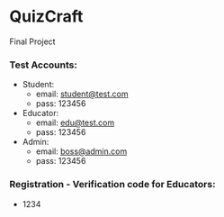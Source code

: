 # QuizCraft
Final Project

### Test Accounts:
- Student: 
  - email: student@test.com
  - pass: 123456
- Educator: 
  - email: edu@test.com
  - pass: 123456
- Admin:
  - email: boss@admin.com
  - pass: 123456

### Registration - Verification code for Educators:
- 1234
